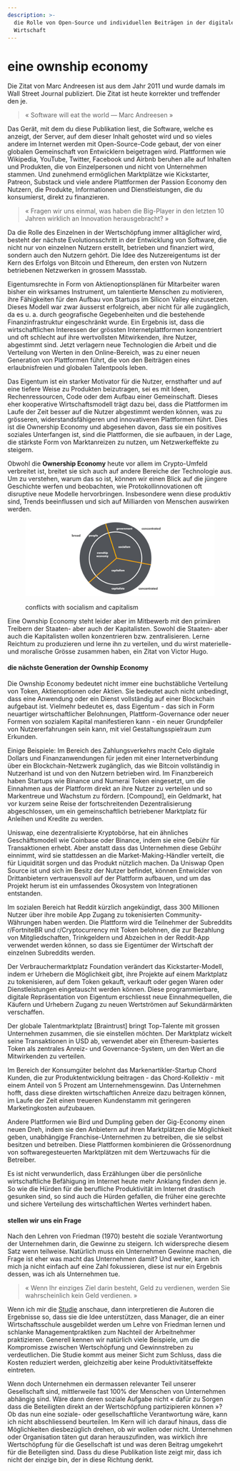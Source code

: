 ```yaml
---
description: >-
  die Rolle von Open-Source und individuellen Beiträgen in der digitalen
  Wirtschaft
---
```


# eine ownship economy

Die Zitat von Marc Andreesen ist aus dem Jahr 2011 und wurde damals im Wall Street Journal publiziert. Die Zitat ist heute korrekter und treffender den je.

> « Software will eat the world — Marc Andreesen »

Das Gerät, mit dem du diese Publikation liest, die Software, welche es anzeigt, der Server, auf dem dieser Inhalt gehostet wird und so vieles andere im Internet werden mit Open-Source-Code gebaut, der von einer globalen Gemeinschaft von Entwicklern beigetragen wird. Plattformen wie Wikipedia, YouTube, Twitter, Facebook und Airbnb beruhen alle auf Inhalten und Produkten, die von Einzelpersonen und nicht von Unternehmen stammen. Und zunehmend ermöglichen Marktplätze wie Kickstarter, Patreon, Substack und viele andere Plattformen der Passion Economy den Nutzern, die Produkte, Informationen und Dienstleistungen, die du konsumierst, direkt zu finanzieren.

> « Fragen wir uns einmal, was haben die Big-Player in den letzten 10 Jahren wirklich an Innovation herausgebracht? »

Da die Rolle des Einzelnen in der Wertschöpfung immer alltäglicher wird, besteht der nächste Evolutionsschritt in der Entwicklung von Software, die nicht nur von einzelnen Nutzern erstellt, betrieben und finanziert wird, sondern auch den Nutzern gehört. Die Idee des Nutzereigentums ist der Kern des Erfolgs von Bitcoin und Ethereum, den ersten von Nutzern betriebenen Netzwerken in grossem Massstab.

Eigentumsrechte in Form von Aktienoptionsplänen für Mitarbeiter waren bisher ein wirksames Instrument, um talentierte Menschen zu motivieren, ihre Fähigkeiten für den Aufbau von Startups im Silicon Valley einzusetzen. Dieses Modell war zwar äusserst erfolgreich, aber nicht für alle zugänglich, da es u. a. durch geografische Gegebenheiten und die bestehende Finanzinfrastruktur eingeschränkt wurde. Ein Ergebnis ist, dass die wirtschaftlichen Interessen der grössten Internetplattformen konzentriert und oft schlecht auf ihre wertvollsten Mitwirkenden, ihre Nutzer, abgestimmt sind. Jetzt verlagern neue Technologien die Arbeit und die Verteilung von Werten in den Online-Bereich, was zu einer neuen Generation von Plattformen führt, die von den Beiträgen eines erlaubnisfreien und globalen Talentpools leben.

Das Eigentum ist ein starker Motivator für die Nutzer, ernsthafter und auf eine tiefere Weise zu Produkten beizutragen, sei es mit Ideen, Rechenressourcen, Code oder dem Aufbau einer Gemeinschaft. Dieses eher kooperative Wirtschaftsmodell trägt dazu bei, dass die Plattformen im Laufe der Zeit besser auf die Nutzer abgestimmt werden können, was zu grösseren, widerstandsfähigeren und innovativeren Plattformen führt. Dies ist die Ownership Economy und abgesehen davon, dass sie ein positives soziales Unterfangen ist, sind die Plattformen, die sie aufbauen, in der Lage, die stärkste Form von Marktanreizen zu nutzen, um Netzwerkeffekte zu steigern.

Obwohl die **Ownership Economy** heute vor allem im Crypto-Umfeld verbreitet ist, breitet sie sich auch auf andere Bereiche der Technologie aus. Um zu verstehen, warum das so ist, können wir einen Blick auf die jüngere Geschichte werfen und beobachten, wie Protokollinnovationen oft disruptive neue Modelle hervorbringen. Insbesondere wenn diese produktiv sind, Trends beeinflussen und sich auf Milliarden von Menschen auswirken werden.

<figure><img src="../.gitbook/assets/image (12).png" alt=""><figcaption><p>conflicts with socialism and capitalism</p></figcaption></figure>

Eine Ownship Economy steht leider aber im Mitbewerb mit den primären Treibern der Staaten- aber auch der Kapitalisten. Sowohl die Staaten- aber auch die Kapitalisten wollen konzentrieren bzw. zentralisieren. Lerne Reichtum zu produzieren und lerne ihn zu verteilen, und du wirst materielle- und moralische Grösse zusammen haben, ein Zitat von Victor Hugo.

#### die nächste Generation der Ownship Economy

Die Ownship Economy bedeutet nicht immer eine buchstäbliche Verteilung von Token, Aktienoptionen oder Aktien. Sie bedeutet auch nicht unbedingt, dass eine Anwendung oder ein Dienst vollständig auf einer Blockchain aufgebaut ist. Vielmehr bedeutet es, dass Eigentum - das sich in Form neuartiger wirtschaftlicher Belohnungen, Plattform-Governance oder neuer Formen von sozialem Kapital manifestieren kann - ein neuer Grundpfeiler von Nutzererfahrungen sein kann, mit viel Gestaltungsspielraum zum Erkunden.

Einige Beispiele: Im Bereich des Zahlungsverkehrs macht Celo digitale Dollars und Finanzanwendungen für jeden mit einer Internetverbindung über ein Blockchain-Netzwerk zugänglich, das wie Bitcoin vollständig in Nutzerhand ist und von den Nutzern betrieben wird. Im Finanzbereich haben Startups wie Binance und Numerai Token eingesetzt, um die Einnahmen aus der Plattform direkt an ihre Nutzer zu verteilen und so Markentreue und Wachstum zu fördern. \[Compound], ein Geldmarkt, hat vor kurzem seine Reise der fortschreitenden Dezentralisierung abgeschlossen, um ein gemeinschaftlich betriebener Marktplatz für Anleihen und Kredite zu werden.

Uniswap, eine dezentralisierte Kryptobörse, hat ein ähnliches Geschäftsmodell wie Coinbase oder Binance, indem sie eine Gebühr für Transaktionen erhebt. Aber anstatt dass das Unternehmen diese Gebühr einnimmt, wird sie stattdessen an die Market-Making-Händler verteilt, die für Liquidität sorgen und das Produkt nützlich machen. Da Uniswap Open Source ist und sich im Besitz der Nutzer befindet, können Entwickler von Drittanbietern vertrauensvoll auf der Plattform aufbauen, und um das Projekt herum ist ein umfassendes Ökosystem von Integrationen entstanden.

Im sozialen Bereich hat Reddit kürzlich angekündigt, dass 300 Millionen Nutzer über ihre mobile App Zugang zu tokenisierten Community-Währungen haben werden. Die Plattform wird die Teilnehmer der Subreddits r/FortniteBR und r/Cryptocurrency mit Token belohnen, die zur Bezahlung von Mitgliedschaften, Trinkgeldern und Abzeichen in der Reddit-App verwendet werden können, so dass sie Eigentümer der Wirtschaft der einzelnen Subreddits werden.

Der Verbrauchermarktplatz Foundation verändert das Kickstarter-Modell, indem er Urhebern die Möglichkeit gibt, ihre Projekte auf einem Marktplatz zu tokenisieren, auf dem Token gekauft, verkauft oder gegen Waren oder Dienstleistungen eingetauscht werden können. Diese programmierbare, digitale Repräsentation von Eigentum erschliesst neue Einnahmequellen, die Käufern und Urhebern Zugang zu neuen Wertströmen auf Sekundärmärkten verschaffen.

Der globale Talentmarktplatz \[Braintrust] bringt Top-Talente mit grossen Unternehmen zusammen, die sie einstellen möchten. Der Marktplatz wickelt seine Transaktionen in USD ab, verwendet aber ein Ethereum-basiertes Token als zentrales Anreiz- und Governance-System, um den Wert an die Mitwirkenden zu verteilen.

Im Bereich der Konsumgüter belohnt das Markenartikler-Startup Chord Kunden, die zur Produktentwicklung beitragen - das Chord-Kollektiv - mit einem Anteil von 5 Prozent am Unternehmensgewinn. Das Unternehmen hofft, dass diese direkten wirtschaftlichen Anreize dazu beitragen können, im Laufe der Zeit einen treueren Kundenstamm mit geringeren Marketingkosten aufzubauen.

Andere Plattformen wie Bird und Dumpling geben der Gig-Economy einen neuen Dreh, indem sie den Anbietern auf ihren Marktplätzen die Möglichkeit geben, unabhängige Franchise-Unternehmen zu betreiben, die sie selbst besitzen und betreiben. Diese Plattformen kombinieren die Grössenordnung von softwaregesteuerten Marktplätzen mit dem Wertzuwachs für die Betreiber.

Es ist nicht verwunderlich, dass Erzählungen über die persönliche wirtschaftliche Befähigung im Internet heute mehr Anklang finden denn je. So wie die Hürden für die berufliche Produktivität im Internet drastisch gesunken sind, so sind auch die Hürden gefallen, die früher eine gerechte und sichere Verteilung des wirtschaftlichen Wertes verhindert haben.

#### stellen wir uns ein Frage

Nach den Lehren von Friedman (1970) besteht die soziale Verantwortung der Unternehmen darin, die Gewinne zu steigern. Ich widerspreche diesem Satz wenn teilweise. Natürlich muss ein Unternehmen Gewinne machen, die Frage ist eher was macht das Unternehmen damit? Und weiter, kann ich mich ja nicht einfach auf eine Zahl fokussieren, diese ist nur ein Ergebnis dessen, was ich als Unternehmen tue.

> « Wenn Ihr einziges Ziel darin besteht, Geld zu verdienen, werden Sie wahrscheinlich kein Geld verdienen. »

Wenn ich mir die [Studie](https://daominds.io/bkstudyeffectsbusinessmanagers) anschaue, dann interpretieren die Autoren die Ergebnisse so, dass sie die Idee unterstützen, dass Manager, die an einer Wirtschaftsschule ausgebildet werden um Lehre von Friedman lernen und schlanke Managementpraktiken zum Nachteil der Arbeitnehmer praktizieren. Generell kennen wir natürlich viele Beispiele, um die Kompromisse zwischen Wertschöpfung und Gewinnstreben zu verdeutlichen. Die Studie kommt aus meiner Sicht zum Schluss, dass die Kosten reduziert werden, gleichzeitig aber keine Produktivitätseffekte eintreten.

Wenn doch Unternehmen ein dermassen relevanter Teil unserer Gesellschaft sind, mittlerweile fast 100% der Menschen von Unternehmen abhängig sind. Wäre dann deren soziale Aufgabe nicht « dafür zu Sorgen dass die Beteiligten direkt an der Wertschöpfung partizipieren können »? Ob das nun eine soziale- oder gesellschaftliche Verantwortung wäre, kann ich nicht abschliessend beurteilen. Im Kern will ich darauf hinaus, dass die Möglichkeiten diesbezüglich drehen, ob wir wollen oder nicht. Unternehmen oder Organisation täten gut daran herauszufinden, was wirklich ihre Wertschöpfung für die Gesellschaft ist und was deren Beitrag umgekehrt für die Beteiligten sind. Dass du diese Publikation liste zeigt mir, dass ich nicht der einzige bin, der in diese Richtung denkt.

